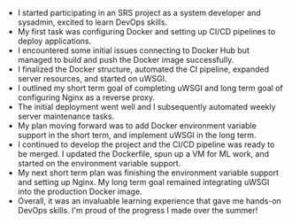 - I started participating in an SRS project as a system developer and sysadmin, excited to learn DevOps skills.
- My first task was configuring Docker and setting up CI/CD pipelines to deploy applications.
- I encountered some initial issues connecting to Docker Hub but managed to build and push the Docker image successfully.
- I finalized the Docker structure, automated the CI pipeline, expanded server resources, and started on uWSGI.
- I outlined my short term goal of completing uWSGI and long term goal of configuring Nginx as a reverse proxy.
- The initial deployment went well and I subsequently automated weekly server maintenance tasks.
- My plan moving forward was to add Docker environment variable support in the short term, and implement uWSGI in the long term.
- I continued to develop the project and the CI/CD pipeline was ready to be merged. I updated the Dockerfile, spun up a VM for ML work, and started on the environment variable support.
- My next short term plan was finishing the environment variable support and setting up Nginx. My long term goal remained integrating uWSGI into the production Docker image.
- Overall, it was an invaluable learning experience that gave me hands-on DevOps skills. I'm proud of the progress I made over the summer!
